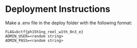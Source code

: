 # Deployment Instructions

Make a .env file in the deploy folder with the following format:

```
FLAG=bctf{ph15h1ng_reel_w1th_0n3_e}
ADMIN_USER=<random string>
ADMIN_PASS=<random string>
```
